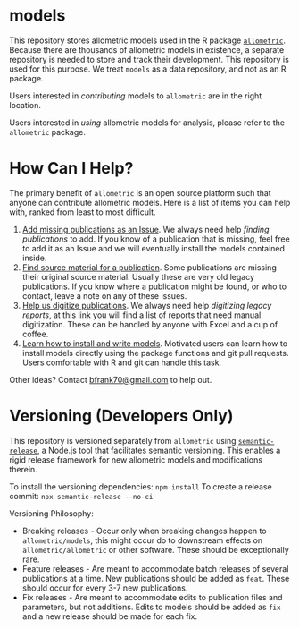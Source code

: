 # models

This repository stores allometric models used in the R package
[`allometric`](https://github.com/allometric). Because there are thousands of
allometric models in existence, a separate repository is needed to store and
track their development. This repository is used for this purpose. We treat
`models` as a data repository, and not as an R package.

Users interested in *contributing* models to `allometric` are in the right 
location.

Users interested in *using* allometric models for analysis, please
refer to the `allometric` package.

# How Can I Help?

The primary benefit of `allometric` is an open source platform such that anyone
can contribute allometric models. Here is a list of items you can help with,
ranked from least to most difficult.

1. [Add missing publications as an Issue](https://github.com/allometric/models/issues/new?assignees=brycefrank&labels=add+publication&template=add-models-from-a-publication.md&title=%5BInsert+Author-Date+Citation%5D). 
We always need help *finding publications* to add. If you know of a publication that is missing, feel free to add it as an Issue and we will eventually install the models contained inside.
2.  [Find source material for a publication](https://github.com/allometric/models/labels/missing%20source).
Some publications are missing their original source material. Usually these are very old legacy publications. If you know where a publication might be found, or who to contact, leave a note on any of these issues.
3. [Help us digitize publications](https://github.com/allometric/allometric/issues?q=is%3Aissue+is%3Aopen+label%3A%22digitization+needed%22). 
We always need help *digitizing legacy reports*, at this link you will find a list of reports that need manual digitization. These can be handled by anyone with Excel and a cup of coffee.
4. [Learn how to install and write models](https://allometric.github.io/allometric/articles/installing_a_model.html). 
Motivated users can learn how to install models directly using the package functions and git pull requests. Users comfortable with R and git can handle this task.

Other ideas? Contact bfrank70@gmail.com to help out.

# Versioning (Developers Only)

This repository is versioned separately from `allometric` using
[`semantic-release`](https://github.com/semantic-release/semantic-release),
a Node.js tool that facilitates semantic versioning. This enables a rigid
release framework for new allometric models and modifications therein.

To install the versioning dependencies: `npm install`
To create a release commit: `npx semantic-release --no-ci`

Versioning Philosophy:
  - Breaking releases - Occur only when breaking changes happen to
    `allometric/models`, this might occur do to downstream effects on
    `allometric/allometric` or other software. These should be exceptionally
    rare.
  - Feature releases - Are meant to accommodate batch releases of several
    publications at a time. New publications should be added as `feat`. These
    should occur for every 3-7 new publications.
  - Fix releases - Are meant to accommodate edits to publication files and
    parameters, but not additions. Edits to models should be added as `fix` and
    a new release should be made for each fix.
    
    
